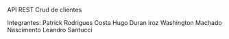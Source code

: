API REST
Crud de clientes

Integrantes:
Patrick Rodrigues Costa
Hugo Duran iroz
Washington Machado Nascimento
Leandro Santucci 
